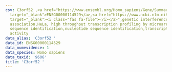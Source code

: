 ```yaml
---
csv: C3orf52 ,<a href="https://www.ensembl.org/Homo_sapiens/Gene/Summary?db=core;g=ENSG00000114529"
  target="_blank">ENSG00000114529</a>,<a href="https://www.ncbi.nlm.nih.gov/pubmed/28369544"
  target="_blank"><i class="fas fa-file"></i></a>",genetic interference,functional
  association,HeLa, high throughput transcription profiling by microarray,nucleotide
  sequence identification,nucleotide sequence identification,transcriptional regulation,up-regulates
  activity
data_alias: 'C3orf52 '
data_id: ENSG00000114529
data_numevidence: 1
data_species: Homo sapiens
data_taxid: '9606'
title: 'C3orf52 '
---
```

